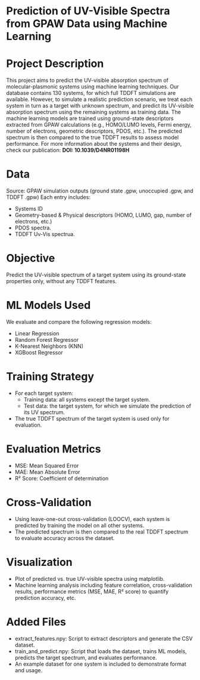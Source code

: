 # Prediction of UV-Visible Spectra from GPAW Data using Machine Learning
# Project Description

This project aims to predict the UV-visible absorption spectrum of molecular-plasmonic systems using machine learning techniques.
Our database contains 130 systems, for which full TDDFT simulations are available. However, to simulate a realistic prediction scenario, we treat each system in turn as a target with unknown spectrum, and predict its UV-visible absorption spectrum using the remaining systems as training data.
The machine learning models are trained using ground-state descriptors extracted from GPAW calculations (e.g., HOMO/LUMO levels, Fermi energy, number of electrons, geometric descriptors, PDOS, etc.).
The predicted spectrum is then compared to the true TDDFT results to assess model performance.
For more information about the systems and their design, check our publication:
**DOI: 10.1039/D4NR01198H**

# Data
Source: GPAW simulation outputs (ground state .gpw, unoccupied .gpw, and TDDFT .gpw)
Each entry includes:
- Systems ID
- Geometry-based & Physical descriptors (HOMO, LUMO, gap, number of electrons, etc.)
- PDOS spectra.
- TDDFT Uv-Vis spectrua.

# Objective
Predict the UV-visible spectrum of a target system using its ground-state properties only, without any TDDFT features.

# ML Models Used
We evaluate and compare the following regression models:

- Linear Regression
- Random Forest Regressor
- K-Nearest Neighbors (KNN)
- XGBoost Regressor

# Training Strategy
- For each target system:
  - Training data: all systems except the target system.
  - Test data: the target system, for which we simulate the prediction of its UV spectrum.
- The true TDDFT spectrum of the target system is used only for evaluation.

# Evaluation Metrics
- MSE: Mean Squared Error
- MAE: Mean Absolute Error
- R² Score: Coefficient of determination

# Cross-Validation
- Using leave-one-out cross-validation (LOOCV), each system is predicted by training the model on all other systems.
- The predicted spectrum is then compared to the real TDDFT spectrum to evaluate accuracy across the dataset.

# Visualization
- Plot of predicted vs. true UV-visible spectra using matplotlib.
- Machine learning analysis including feature correlation, cross-validation results, performance metrics (MSE, MAE, R² score) to quantify prediction accuracy, etc.
  
# Added Files
- extract_features.npy: Script to extract descriptors and generate the CSV dataset.
- train_and_predict.npy: Script that loads the dataset, trains ML models, predicts the target spectrum, and evaluates performance.
- An example dataset for one system is included to demonstrate format and usage.
